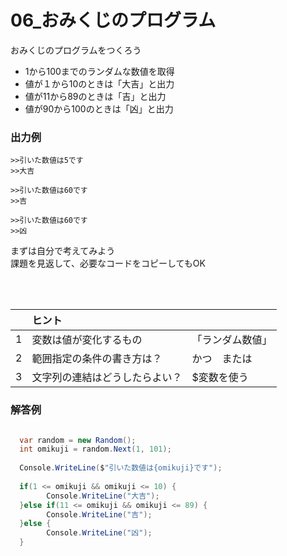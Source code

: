 # **06_おみくじのプログラム**

おみくじのプログラムをつくろう  

- 1から100までのランダムな数値を取得
- 値が１から10のときは「大吉」と出力
- 値が11から89のときは「吉」と出力
- 値が90から100のときは「凶」と出力

### **出力例**

```
>>引いた数値は5です
>>大吉
```

```
>>引いた数値は60です
>>吉
```

```
>>引いた数値は60です
>>凶
```


まずは自分で考えてみよう  
課題を見返して、必要なコードをコピーしてもOK

<br><br>

|    |  ヒント  |    |
| :----: | :---- | :---- |
|  1  | 変数は値が変化するもの  | 「ランダム数値」 |
|  2  | 範囲指定の条件の書き方は？  | かつ　または  |
|  3  | 文字列の連結はどうしたらよい？  | $変数を使う  |


### **解答例**

```c#

  var random = new Random();
  int omikuji = random.Next(1, 101); 
  
  Console.WriteLine($"引いた数値は{omikuji}です");
  
  if(1 <= omikuji && omikuji <= 10) {
        Console.WriteLine("大吉");
  }else if(11 <= omikuji && omikuji <= 89) {
        Console.WriteLine("吉");
  }else {
        Console.WriteLine("凶");
  }

```
